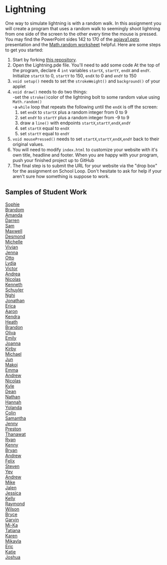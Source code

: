Lightning
=========

One way to simulate lightning is with a random walk. In this assignment you will create a program that uses a random walk to seemingly shoot lightning from one side of the screen to the other every time the mouse is pressed. You may find the PowerPoint sides 142 to 170 of the [apjava1.pptx](https://drive.google.com/open?id=0Bz2ZkT6qWPYTVkF4Q19aZ3dfdk0) presentation and the [Math.random worksheet](https://drive.google.com/file/d/0Bz2ZkT6qWPYTSU84X3FSOGYwdFU/view?usp=sharing) helpful.  Here are some steps to get you started:

1. Start by forking [this repository](https://github.com/APCSLowell/Lightning). 
2. Open the Lightning.pde file. You'll need to add some code
At the top of the program, declare 4 `int` variables `startX`, `startY`, `endX` and `endY`. Initialize `startX` to 0, `startY` to 150, `endX` to 0 and `endY` to 150
3. `void setup()` needs to set the `strokeWeight()` and `background()` of your applet
4. `void draw()` needs to do two things:  
  -set the `stroke()`color of the lightning bolt to some random value using `Math.random()`   
  -a `while` loop that repeats the following until the `endX` is off the screen:    
    1. set `endX` to `startX` plus a random integer from 0 to 9  
    2. set `endY` to `startY` plus a random integer from -9 to 9  
    3. draw a `line()` with endpoints `startX`,`startY`,`endX`,`endY`    
    4. set `startX` equal to `endX` 
    5. set `startY` equal to `endY`
5. `void mousePressed()` needs to set `startX`,`startY`,`endX`,`endY` back to their original values.  
5. You will need to modify `index.html` to customize your website with it's own title, headline and footer. When you are happy with your program, push your finished project up to GitHub
6. The final step is to submit the URL for your website via the "drop box" for the assignment on School Loop. Don't hesitate to ask for help if your aren't sure how something is suppose to work.

Samples of Student Work
-----------------------
[Sophie](https://sohuang.github.io/Lightning/)   
[Brandom](https://brandonlou.github.io/Lightning/)   
[Amanda](https://amkallenbach.github.io/Lightning/)   
[Darren](https://dawong15.github.io/Lightning/)   
[Sam](https://flukemeister28.github.io/Lightning/)   
[Maxwell](https://12maxwellho.github.io/Lightning/)   
[Desmond](https://djmond.github.io/Lightning/)   
[Michelle](https://michellec1998.github.io/Lightning/)   
[Vivian](https://viviaann.github.io/Lightning/)   
[Jenna](https://jennaralll.github.io/Lightning/)  
[Otto](https://otschmidt.github.io/Lightning/)   
[Lydia](https://aqua28.github.io/Lightning/)   
[Victor](https://kingvictor.github.io/Lightning/)   
[Andrea](https://chenandrea29.github.io/Lightning/)   
[Nicolas](https://woonicholas.github.io/Lightning/)   
[Kenneth](https://kenpaso.github.io/Lightning/)   
[Schuyler](https://skschur1.github.io/Lightning/)   
[Nghi](https://nagirokudo.github.io/Lightning/)   
[Jonathan](https://jonathanchu33.github.io/Lightning/)   
[Erica](https://ericamalia.github.io/Lightning/)  
[Aaron](https://aahuangithub.github.io/Lightning/)   
[Kendra](https://pastalover45.github.io/Lightning/)   
[Heath](https://heathexer.github.io/Lightning/)  
[Brandon](https://brandontom96.github.io/Lightning/)   
[Oliva](https://vavies.github.io/Lightning/)   
[Emily](https://emilyhasramen.github.io/Lightning/)   
[Joanna](https://j0annalu.github.io/Lightning/)   
[Kirby](https://krbyktl.github.io/Lightning/)   
[Michael](https://mipsim.github.io/Lightning/)   
[Jun](https://johyrao.github.io/Lightning/)   
[Makoi](https://magacula1.github.io/Lightning/)   
[Emma](https://emmackenzie.github.io/Lightning/)   
[Andrew](https://ansue1234.github.io/Lightning/)   
[Nicolas](https://niguan.github.io/Lightning/)   
[Kyle](https://yachtmasterkyle.github.io/Lightning/)   
[Dean](https://deanhuynh.github.io/Lightning/)   
[Nathan](https://nathansng.github.io/Lightning/)   
[Hannah](https://hadecastro.github.io/Lightning/)   
[Yolanda](https://yofeng.github.io/Lightning/)   
[Colin](https://licolin4.github.io/Lightning/)   
[Samantha](https://sammirustia.github.io/Lightning/)   
[Jenny](https://jexin.github.io/Lightning/)   
[Preston](https://prestonttt.github.io/Lightning/)   
[Thanawat](https://thiskappaisgrey.github.io/Lightning/kappa.html)   
[Ryan](https://avath.github.io/Lightning/)   
[Kenny](https://kennyyu168.github.io/Lightning/)   
[Bryan](https://bzin22.github.io/Lightning/)   
[Andrew](https://jonathanchu33.github.io/Lightning/)   
[Felix](https://felixzhuk.github.io/Lightning/)   
[Steven](https://sjkchang.github.io/Lightning/)   
[Yev](https://yevgeniybarkalov.github.io/Lightning/)   
[Andrew](https://andrewmai123.github.io/Lightning/)   
[Mike](https://mimonokandilos.github.io/Lightning/)   
[Jalen](https://asdfsdf1234.github.io/Lightning/)   
[Jessica](https://jtngai.github.io/Lightning/)   
[Kelly](https://kellyruan.github.io/Lightning/)   
[Raymond](https://ngoraymond.github.io/Lightning/)   
[Wilson](https://wilsonh415.github.io/Lightning/)   
[Bryce](https://brycekeetonazaz.github.io/Lightning/)   
[Garvin](https://garvingit.github.io/Lightning/)   
[Mi-Ka](https://kachow4.github.io/Lightning/)   
[Tatiana](https://sonotatiana.github.io/Lightning/)   
[Karen](https://sonotatiana.github.io/Lightning/)   
[Mikayla](https://manham.github.io/Lightning/)   
[Eric](https://ericyu15.github.io/Lightning/)   
[Katie](https://kachow4.github.io/Lightning/)   
[Joshua](https://joshualchan.github.io/Lightning/)   



